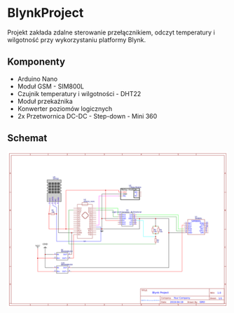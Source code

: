 ﻿# BlynkProject
Projekt zakłada zdalne sterowanie przełącznikiem, odczyt temperatury i wilgotność przy wykorzystaniu platformy Blynk.

## Komponenty
* Arduino Nano
* Moduł GSM - SIM800L
* Czujnik temperatury i wilgotności - DHT22
* Moduł przekaźnika
* Konwerter poziomów logicznych
* 2x Przetwornica DC-DC - Step-down - Mini 360

## Schemat
![Schemat](Schematic.png)
